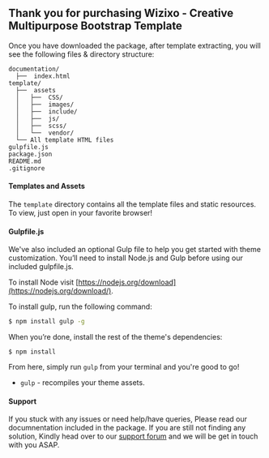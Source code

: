 ## Thank you for purchasing Wizixo - Creative Multipurpose Bootstrap Template ##

Once you have downloaded the package, after template extracting, you will see the following files & directory structure:

```
documentation/
  ├──  index.html 
template/
  ├──  assets
  │   ├──  CSS/
  │   ├──  images/
  │   ├──  include/
  │   ├──  js/
  │   ├──  scss/
  │   └──  vendor/
  └── All template HTML files
gulpfile.js
package.json
README.md
.gitignore
```

#### Templates and Assets

The `template` directory contains all the template files and static resources. To view, just open in your favorite browser!

#### Gulpfile.js

We've also included an optional Gulp file to help you get started with theme customization. You’ll need to install Node.js and Gulp before using our included gulpfile.js.

To install Node visit [https://nodejs.org/download](https://nodejs.org/download/).

To install gulp, run the following command:

```bash
$ npm install gulp -g
```

When you’re done, install the rest of the theme's dependencies:

```
$ npm install
```

From here, simply run `gulp` from your terminal and you're good to go!

+ `gulp` - recompiles your theme assets.


#### Support

If you stuck with any issues or need help/have queries, Please read our documnentation included in the package. If you are still not finding any solution, Kindly head over to our [support forum](http://support.webestica.com) and we will be get in touch with you ASAP.
